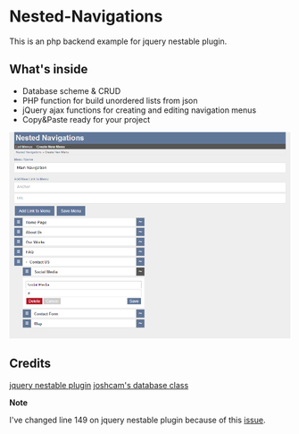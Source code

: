 Nested-Navigations
==================

This is an php backend example for jquery nestable plugin.

## What's inside

- Database scheme & CRUD
- PHP function for build unordered lists from json
- jQuery ajax functions for creating and editing navigation menus
- Copy&Paste ready for your project

![screenshot](screenshot.png)

## Credits

[jquery nestable plugin](https://github.com/dbushell/Nestable)
[joshcam's database class](https://github.com/joshcam/PHP-MySQLi-Database-Class)

**Note**

I've changed line 149 on jquery nestable plugin because of this [issue](https://github.com/dbushell/Nestable/issues/77#issuecomment-51599744).